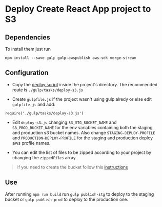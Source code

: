 # Deploy Create React App project to S3

## Dependencies
To install them just run
```
npm install --save gulp gulp-awspublish aws-sdk merge-stream
```
## Configuration
* Copy the [deploy script](./scripts/deploy-s3.js) inside the project's directory. The recommended route is `./gulp/tasks/deploy-s3.js`

* Create `gulpfile.js` if the project wasn't using gulp alredy or else edit `gulpfile.js` and add:
```
require('./gulp/tasks/deploy-s3.js')
```
* Edit `deploy-s3.js` changing `S3_STG_BUCKET_NAME` and `S3_PROD_BUCKET_NAME` for the env variables containing both the staging and production s3 bucket names. Also change `STAGING-DEPLOY-PROFILE` and `PRODUCTION-DEPLOY-PROFILE` for the staging and production deploy aws profile names.

* You can edit the list of files to be zipped according to your project by changing the `zippedFiles` array.

> If you need to create the bucket follow this [instructions](../../../infraestructure/docs/aws/docs/s3-web-hosting.md)

## Use
After running `npm run build` run `gulp publish-stg` to deploy to the staging bucket or `gulp publish-prod` to deploy to the production one.
